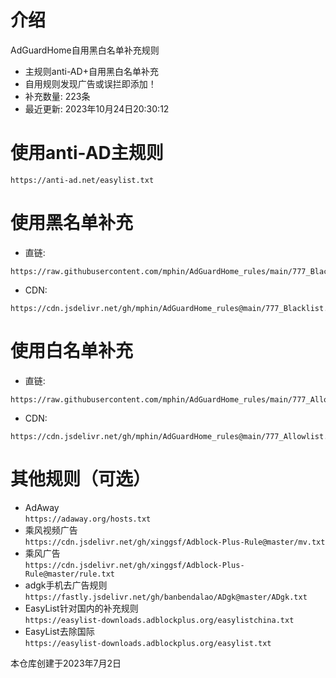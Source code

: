 # 介绍
AdGuardHome自用黑白名单补充规则  
* 主规则anti-AD+自用黑白名单补充
* 自用规则发现广告或误拦即添加！
* 补充数量: 223条
* 最近更新: 2023年10月24日20:30:12

# 使用anti-AD主规则     
```
https://anti-ad.net/easylist.txt
```
# 使用黑名单补充
* 直链:  
```
https://raw.githubusercontent.com/mphin/AdGuardHome_rules/main/777_Blacklist.txt
```
* CDN:  
```
https://cdn.jsdelivr.net/gh/mphin/AdGuardHome_rules@main/777_Blacklist.txt
```
# 使用白名单补充 
* 直链:  
```
https://raw.githubusercontent.com/mphin/AdGuardHome_rules/main/777_Allowlist.txt
```
* CDN:  
```
https://cdn.jsdelivr.net/gh/mphin/AdGuardHome_rules@main/777_Allowlist.txt
```  



# 其他规则（可选）   
* AdAway  
`https://adaway.org/hosts.txt`  
* 乘风视频广告  
`https://cdn.jsdelivr.net/gh/xinggsf/Adblock-Plus-Rule@master/mv.txt`
* 乘风广告  
`https://cdn.jsdelivr.net/gh/xinggsf/Adblock-Plus-Rule@master/rule.txt`  
* adgk手机去广告规则  
`https://fastly.jsdelivr.net/gh/banbendalao/ADgk@master/ADgk.txt`  
* EasyList针对国内的补充规则  
`https://easylist-downloads.adblockplus.org/easylistchina.txt`  
* EasyList去除国际  
`https://easylist-downloads.adblockplus.org/easylist.txt`  




        
本仓库创建于2023年7月2日
